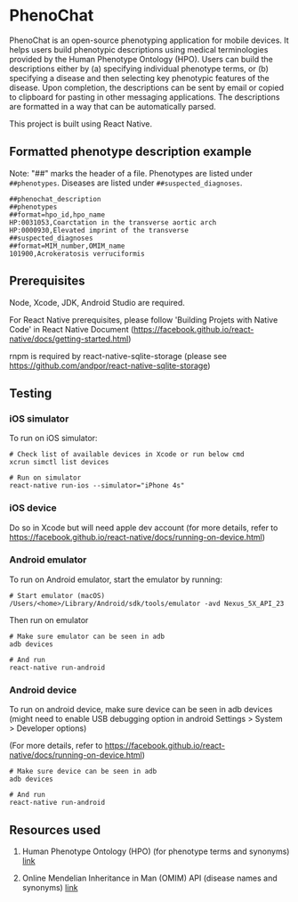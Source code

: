 # PhenoChat

PhenoChat is an open-source phenotyping application for mobile devices. It helps users build phenotypic descriptions using medical terminologies provided by the Human Phenotype Ontology (HPO). Users can build the descriptions either by (a) specifying individual phenotype terms, or (b) specifying a disease and then selecting key phenotypic features of the disease. Upon completion, the descriptions can be sent by email or copied to clipboard for pasting in other messaging applications. The descriptions are formatted in a way that can be automatically parsed.

This project is built using React Native.

## Formatted phenotype description example

Note: "##" marks the header of a file. Phenotypes are listed under `##phenotypes`. Diseases are listed under `##suspected_diagnoses`.

```
##phenochat_description
##phenotypes
##format=hpo_id,hpo_name
HP:0031053,Coarctation in the transverse aortic arch
HP:0000930,Elevated imprint of the transverse
##suspected_diagnoses
##format=MIM_number,OMIM_name
101900,Acrokeratosis verruciformis
```

## Prerequisites

Node, Xcode, JDK, Android Studio are required.

For React Native prerequisites, please follow 'Building Projets with Native Code' in React Native Document (https://facebook.github.io/react-native/docs/getting-started.html)

rnpm is required by react-native-sqlite-storage (please see https://github.com/andpor/react-native-sqlite-storage)


## Testing

### iOS simulator

To run on iOS simulator:

```
# Check list of available devices in Xcode or run below cmd
xcrun simctl list devices

# Run on simulator
react-native run-ios --simulator="iPhone 4s"
```

### iOS device

Do so in Xcode but will need apple dev account (for more details, refer to https://facebook.github.io/react-native/docs/running-on-device.html)

### Android emulator

To run on Android emulator, start the emulator by running:

```
# Start emulator (macOS)
/Users/<home>/Library/Android/sdk/tools/emulator -avd Nexus_5X_API_23
```

Then run on emulator

```
# Make sure emulator can be seen in adb
adb devices

# And run
react-native run-android
```

### Android device

To run on android device, make sure device can be seen in adb devices (might need to enable USB debugging option in android Settings > System > Developer options)

(For more details, refer to https://facebook.github.io/react-native/docs/running-on-device.html)

```
# Make sure device can be seen in adb
adb devices

# And run
react-native run-android
```


## Resources used

1. Human Phenotype Ontology (HPO) (for phenotype terms and synonyms) [link](https://hpo.jax.org/)

2. Online Mendelian Inheritance in Man (OMIM) API (disease names and synonyms) [link](https://www.omim.org/)

